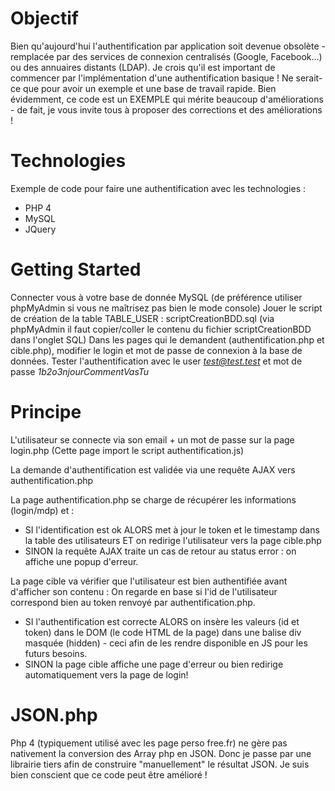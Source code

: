 # Objectif

Bien qu'aujourd'hui l'authentification par application soit devenue obsolète - remplacée par des services de connexion centralisés (Google, Facebook...) ou des annuaires distants (LDAP). Je crois qu'il est important de commencer par l'implémentation d'une authentification basique ! Ne serait-ce que pour avoir un exemple et une base de travail rapide.
Bien évidemment, ce code est un EXEMPLE qui mérite beaucoup d'améliorations - de fait, je vous invite tous à proposer des corrections et des améliorations !

# Technologies
Exemple de code pour faire une authentification avec les technologies :
- PHP 4
- MySQL
- JQuery

# Getting Started

Connecter vous à votre base de donnée MySQL (de préférence utiliser phpMyAdmin si vous ne maîtrisez pas bien le mode console)
Jouer le script de création de la table TABLE_USER : scriptCreationBDD.sql (via phpMyAdmin il faut copier/coller le contenu du fichier scriptCreationBDD dans l'onglet SQL)
Dans les pages qui le demandent (authentification.php et cible.php), modifier le login et mot de passe de connexion à la base de données.
Tester l'authentification avec le user *test@test.test* et mot de passe *1b2o3njourCommentVasTu*

# Principe

L'utilisateur se connecte via son email + un mot de passe sur la page login.php
(Cette page import le script authentification.js)

La demande d'authentification est validée via une requête AJAX vers authentification.php

La page authentification.php se charge de récupérer les informations (login/mdp) et :
- SI l'identification est ok ALORS met à jour le token et le timestamp dans la table des utilisateurs ET on redirige l'utilisateur vers la page cible.php 
- SINON la requête AJAX traite un cas de retour au status error : on affiche une popup d'erreur.

La page cible va vérifier que l'utilisateur est bien authentifiée avant d'afficher son contenu : On regarde en base si l'id de l'utilisateur correspond bien au token renvoyé par authentification.php.
- SI l'authentification est correcte ALORS on insère les valeurs (id et token) dans le DOM (le code HTML de la page) dans une balise div masquée (hidden) - ceci afin de les rendre disponible en JS pour les futurs besoins.
- SINON la page cible affiche une page d'erreur ou bien redirige automatiquement vers la page de login!

# JSON.php

Php 4 (typiquement utilisé avec les page perso free.fr) ne gère pas nativement la conversion des Array php en JSON.
Donc je passe par une librairie tiers afin de construire "manuellement" le résultat JSON. Je suis bien conscient que ce code peut être amélioré !

